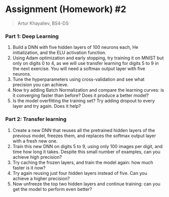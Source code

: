# Assignment (Homework) #2
> Artur Khayaliev, BS4-DS
### Part 1: Deep Learning
  1. Build a DNN with five hidden layers of 100 neurons each, He initialization, and the ELU
  activation function.
  2. Using Adam optimization and early stopping, try training it on MNIST but only on digits 0
  to 4, as we will use transfer learning for digits 5 to 9 in the next exercise. You will need a
  softmax output layer with five neurons.
  3. Tune the hyperparameters using cross-validation and see what precision you can
  achieve.
  4. Now try adding Batch Normalization and compare the learning curves: is it converging
  faster than before? Does it produce a better model?
  5. Is the model overfitting the training set? Try adding dropout to every layer and try
  again. Does it help?
### Part 2: Transfer learning
  1. Create a new DNN that reuses all the pretrained hidden layers of the previous model,
  freezes them, and replaces the softmax output layer with a fresh new one.
  2. Train this new DNN on digits 5 to 9, using only 100 images per digit, and time how long
  it takes. Despite this small number of examples, can you achieve high precision?
  3. Try caching the frozen layers, and train the model again: how much faster is it now?
  4. Try again reusing just four hidden layers instead of five. Can you achieve a higher
  precision?
  5. Now unfreeze the top two hidden layers and continue training: can you get the model
  to perform even better?
